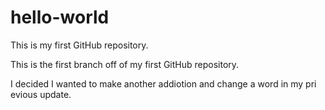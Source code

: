 # hello-world
This is my first GitHub repository.

This is the first branch off of my first GitHub repository. 

I decided I wanted to make another addiotion and change a word in my pri
evious update. 
